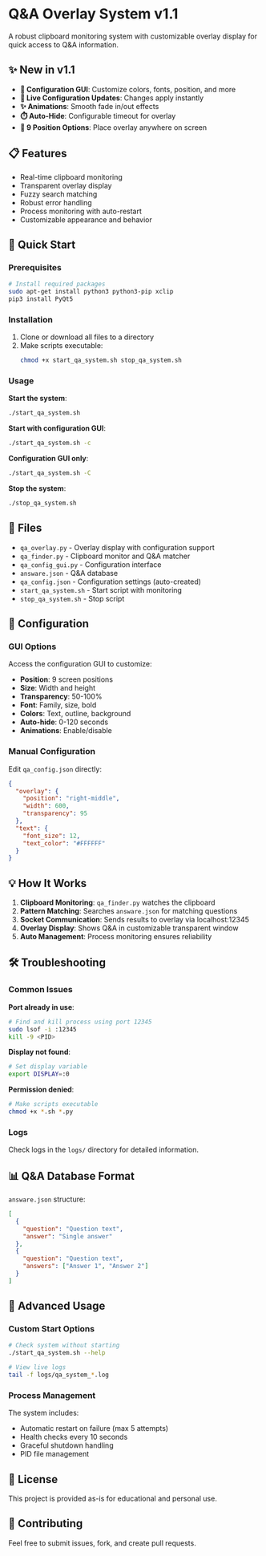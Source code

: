 # Q&A Overlay System v1.1

A robust clipboard monitoring system with customizable overlay display for quick access to Q&A information.

## ✨ New in v1.1

- **🎨 Configuration GUI**: Customize colors, fonts, position, and more
- **🎯 Live Configuration Updates**: Changes apply instantly
- **✨ Animations**: Smooth fade in/out effects
- **⏱️ Auto-Hide**: Configurable timeout for overlay
- **📍 9 Position Options**: Place overlay anywhere on screen

## 📋 Features

- Real-time clipboard monitoring
- Transparent overlay display
- Fuzzy search matching
- Robust error handling
- Process monitoring with auto-restart
- Customizable appearance and behavior

## 🚀 Quick Start

### Prerequisites

```bash
# Install required packages
sudo apt-get install python3 python3-pip xclip
pip3 install PyQt5
```

### Installation

1. Clone or download all files to a directory
2. Make scripts executable:
   ```bash
   chmod +x start_qa_system.sh stop_qa_system.sh
   ```

### Usage

**Start the system**:
```bash
./start_qa_system.sh
```

**Start with configuration GUI**:
```bash
./start_qa_system.sh -c
```

**Configuration GUI only**:
```bash
./start_qa_system.sh -C
```

**Stop the system**:
```bash
./stop_qa_system.sh
```

## 📁 Files

- `qa_overlay.py` - Overlay display with configuration support
- `qa_finder.py` - Clipboard monitor and Q&A matcher
- `qa_config_gui.py` - Configuration interface
- `answare.json` - Q&A database
- `qa_config.json` - Configuration settings (auto-created)
- `start_qa_system.sh` - Start script with monitoring
- `stop_qa_system.sh` - Stop script

## 🎨 Configuration

### GUI Options

Access the configuration GUI to customize:

- **Position**: 9 screen positions
- **Size**: Width and height
- **Transparency**: 50-100%
- **Font**: Family, size, bold
- **Colors**: Text, outline, background
- **Auto-hide**: 0-120 seconds
- **Animations**: Enable/disable

### Manual Configuration

Edit `qa_config.json` directly:

```json
{
  "overlay": {
    "position": "right-middle",
    "width": 600,
    "transparency": 95
  },
  "text": {
    "font_size": 12,
    "text_color": "#FFFFFF"
  }
}
```

## 💡 How It Works

1. **Clipboard Monitoring**: `qa_finder.py` watches the clipboard
2. **Pattern Matching**: Searches `answare.json` for matching questions
3. **Socket Communication**: Sends results to overlay via localhost:12345
4. **Overlay Display**: Shows Q&A in customizable transparent window
5. **Auto Management**: Process monitoring ensures reliability

## 🛠️ Troubleshooting

### Common Issues

**Port already in use**:
```bash
# Find and kill process using port 12345
sudo lsof -i :12345
kill -9 <PID>
```

**Display not found**:
```bash
# Set display variable
export DISPLAY=:0
```

**Permission denied**:
```bash
# Make scripts executable
chmod +x *.sh *.py
```

### Logs

Check logs in the `logs/` directory for detailed information.

## 📊 Q&A Database Format

`answare.json` structure:

```json
[
  {
    "question": "Question text",
    "answer": "Single answer"
  },
  {
    "question": "Question text",
    "answers": ["Answer 1", "Answer 2"]
  }
]
```

## 🔧 Advanced Usage

### Custom Start Options

```bash
# Check system without starting
./start_qa_system.sh --help

# View live logs
tail -f logs/qa_system_*.log
```

### Process Management

The system includes:
- Automatic restart on failure (max 5 attempts)
- Health checks every 10 seconds
- Graceful shutdown handling
- PID file management

## 📄 License

This project is provided as-is for educational and personal use.

## 🤝 Contributing

Feel free to submit issues, fork, and create pull requests.